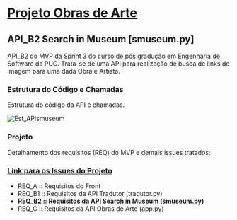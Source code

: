 # [Projeto Obras de Arte](https://github.com/Moriblo)

## API_B2 Search in Museum [smuseum.py]
 API_B2 do MVP da Sprint 3 do curso de pós gradução em Engenharia de Software da PUC.
 Trata-se de uma API para realização de busca de links de imagem para uma dada Obra e Artista.

### Estrutura do Código e Chamadas
Estrutura do código da API e chamadas.

![Est_APIsmuseum](https://github.com/Moriblo/smuseum/blob/main/Estrutura%20de%20C%C3%B3digo_API%20Search%20in%20Museum.png)

### Projeto
Detalhamento dos requisitos (REQ) do MVP e demais issues tratados:

### [Link para os Issues do Projeto](https://github.com/users/Moriblo/projects/2/views/1)

* REQ_A :: Requisitos do Front
* REQ_B1 :: Requisitos da API Tradutor (tradutor.py)
* __REQ_B2 :: Requisitos da API Search in Museum (smuseum.py)__
* REQ_C :: Requisitos da API Obras de Arte (app.py)
